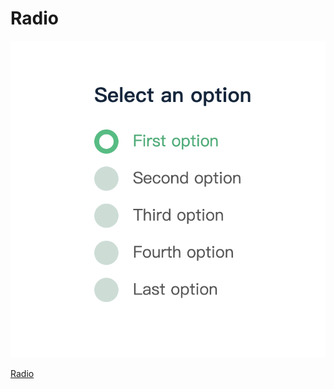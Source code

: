 # Radio

![GitHub](https://github.com/juemu65/StyleDemo/blob/master/Radio/img/radio.png "GitHub,Social Coding")

[Radio](https://juemu65.github.io/StyleDemo/Radio/Radio.html)








